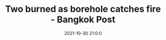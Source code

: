 ---
"title": "Two burned as borehole catches fire - Bangkok Post"
"date": "2021-10-30 21:0:0"
"feed_name": "GOOGLENEWSDRILLING"
"feed_website": "https://news.google.com/search?q=drilling%2Bincident&hl=en-US&gl=US&ceid=US:en"
"feed_rss": "https://news.google.com/rss/search?q=drilling%2Bincident&hl=en-US&gl=US&ceid=US:en"
"link": "https://www.bangkokpost.com/thailand/general/2206747/two-burned-as-borehole-catches-fire"
"source": "{'href': 'https://www.bangkokpost.com', 'title': 'Bangkok Post'}"
"file": "_posts/2021-1-1-6e6ba12a4ca0a75d3210680fb64e913911fe909e.md"
"accident": "1"
"drilling": "1"
"dead": "0"
"injured": "2"
"arrested": "0"
"place": "unknown place"
"where": "unknown site"
"causes": "fire"
"place_uri": "unknown place"
---
